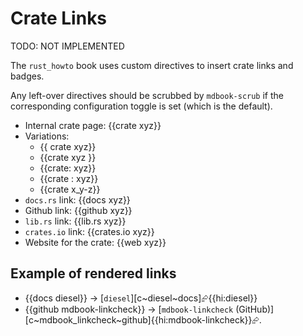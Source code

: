 # Crate Links

TODO: NOT IMPLEMENTED

The `rust_howto` book uses custom directives to insert crate links and badges.

Any left-over directives should be scrubbed by `mdbook-scrub` if the corresponding
configuration toggle is set (which is the default).

- Internal crate page: {{crate xyz}}
- Variations:
  - {{ crate xyz}}
  - {{crate xyz }}
  - {{crate: xyz}}
  - {{crate : xyz}}
  - {{crate x_y-z}}
- `docs.rs` link: {{docs xyz}}
- Github link: {{github xyz}}
- `lib.rs` link: {{lib.rs xyz}}
- `crates.io` link: {{crates.io xyz}}
- Website for the crate: {{web xyz}}

## Example of rendered links

- {{docs diesel}} -> [`diesel`][c~diesel~docs]⮳{{hi:diesel}}
- {{github mdbook-linkcheck}} -> [`mdbook-linkcheck` (GitHub)][c~mdbook_linkcheck~github]{{hi:mdbook-linkcheck}}⮳.
